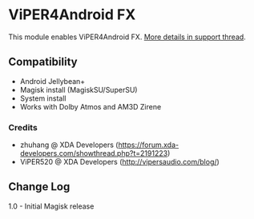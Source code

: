 # ViPER4Android FX
This module enables ViPER4Android FX. [More details in support thread](https://forum.xda-developers.com/android/software/soundmod-axon-7-dolby-atmos-t3412342).

## Compatibility
* Android Jellybean+
* Magisk install (MagiskSU/SuperSU)
* System install
* Works with Dolby Atmos and AM3D Zirene

### Credits
* zhuhang @ XDA Developers (https://forum.xda-developers.com/showthread.php?t=2191223)
* ViPER520 @ XDA Developers (http://vipersaudio.com/blog/)

## Change Log
1.0
    - Initial Magisk release

